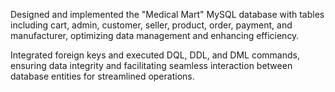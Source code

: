Designed and implemented the "Medical Mart" MySQL database with tables including cart, admin, customer, seller, product, order, payment, and manufacturer, optimizing data management and enhancing efficiency.

Integrated foreign keys and executed DQL, DDL, and DML commands, ensuring data integrity and facilitating seamless interaction between database entities for streamlined operations.
